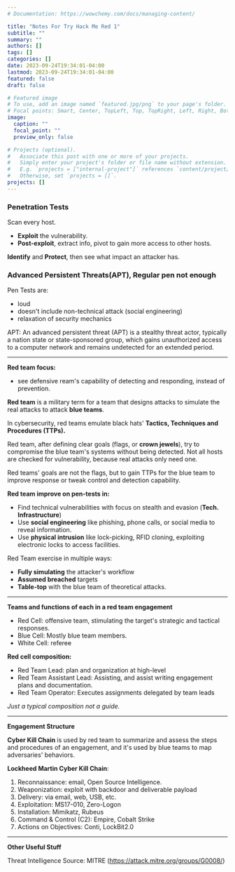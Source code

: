 ```yaml
---
# Documentation: https://wowchemy.com/docs/managing-content/

title: "Notes For Try Hack Me Red 1"
subtitle: ""
summary: ""
authors: []
tags: []
categories: []
date: 2023-09-24T19:34:01-04:00
lastmod: 2023-09-24T19:34:01-04:00
featured: false
draft: false

# Featured image
# To use, add an image named `featured.jpg/png` to your page's folder.
# Focal points: Smart, Center, TopLeft, Top, TopRight, Left, Right, BottomLeft, Bottom, BottomRight.
image:
  caption: ""
  focal_point: ""
  preview_only: false

# Projects (optional).
#   Associate this post with one or more of your projects.
#   Simply enter your project's folder or file name without extension.
#   E.g. `projects = ["internal-project"]` references `content/project/deep-learning/index.md`.
#   Otherwise, set `projects = []`.
projects: []
---
```

### Penetration Tests

Scan every host.

- **Exploit** the vulnerability.
- **Post-exploit**, extract info, pivot to gain more access to other hosts.

**Identify** and **Protect**, then see what impact an attacker has.

### Advanced Persistent Threats(APT), Regular pen not enough

Pen Tests are:

- loud
- doesn't include non-technical attack (social engineering)
- relaxation of security mechanics

APT: An advanced persistent threat (APT) is a stealthy threat actor, typically a nation state or state-sponsored group, which gains unauthorized access to a computer network and remains undetected for an extended period.

***

**Red team focus:**

- see defensive ream's capability of detecting and responding, instead of prevention.

**Red team** is a military term for a team that designs attacks to simulate the real attacks to attack **blue teams**.

In cybersecurity, red teams emulate black hats' **Tactics, Techniques and Procedures (TTPs).**

Red team, after defining clear goals (flags, or **crown jewels**), try to compromise the blue team's systems without being detected. Not all hosts are checked for vulnerability, because real attacks only need one.

Red teams' goals are not the flags, but to gain TTPs for the blue team to improve response or tweak control and detection capability.

**Red team improve on pen-tests in:**

- Find technical vulnerabilities with focus on stealth and evasion (**Tech. Infrastructure**)
- Use **social engineering** like phishing, phone calls, or social media to reveal information.
- Use **physical intrusion** like lock-picking, RFID cloning, exploiting electronic locks to access facilities.

Red Team exercise in multiple ways:

- **Fully simulating** the attacker's workflow
- **Assumed breached** targets
- **Table-top** with the blue team of theoretical attacks.

***

**Teams and functions of each in a red team engagement**

- Red Cell: offensive team, stimulating the target's strategic and tactical responses.
- Blue Cell: Mostly blue team members.
- White Cell: referee

**Red cell composition:**

- Red Team Lead: plan and organization at high-level
- Red Team Assistant Lead: Assisting, and assist writing engagement plans and documentation.
- Red Team Operator: Executes assignments delegated by team leads

*Just a typical composition not a guide.*

***

**Engagement Structure**

**Cyber Kill Chain** is used by red team to summarize and assess the steps and procedures of an engagement, and it's used by blue teams to map adversaries' behaviors.

**Lockheed Martin Cyber Kill Chain**:

1. Reconnaissance: email, Open Source Intelligence.
2. Weaponization: exploit with backdoor and deliverable payload
3. Delivery: via email, web, USB, etc.
4. Exploitation: MS17-010, Zero-Logon
5. Installation: Mimikatz, Rubeus
6. Command & Control (C2): Empire, Cobalt Strike
7. Actions on Objectives: Conti, LockBit2.0

***

**Other Useful Stuff**

Threat Intelligence Source: MITRE (https://attack.mitre.org/groups/G0008/)
